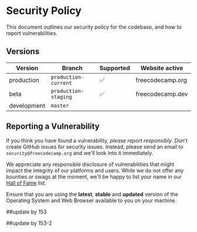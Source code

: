 # Security Policy

This document outlines our security policy for the codebase, and how to report vulnerabilities.

## Versions

| Version     | Branch                   | Supported          | Website active   |
| ----------- | ------------------------ | ------------------ | ---------------- |
| production  | `production-current`     | :white_check_mark: | freecodecamp.org |
| beta        | `production-staging`     | :white_check_mark: | freecodecamp.dev |
| development | `master`                 |                    |                  |

## Reporting a Vulnerability

If you think you have found a vulnerability, *please report responsibly*. Don't create GitHub issues for security issues. Instead, please send an email to `security@freecodecamp.org` and we'll look into it immediately.

We appreciate any responsible disclosure of vulnerabilities that might impact the integrity of our platforms and users. While we do not offer any bounties or swags at the moment, we'll be happy to list your name in our [Hall of Fame](HoF.md) list.

Ensure that you are using the **latest**, **stable** and **updated** version of the Operating System and Web Browser available to you on your machine.

##update by 153

##update by 153-2
